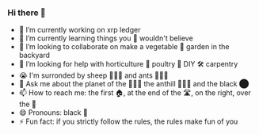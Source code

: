 ### Hi there 👋


- 🔭 I’m currently working on xrp ledger
- 🌱 I’m currently learning things you 🐑 wouldn't believe
- 👯 I’m looking to collaborate on make a vegetable 🥬 garden in the backyard
- 🤔 I’m looking for help with horticulture 🥬 poultry 🐔 DIY 🛠 carpentry 
- 😭 I'm surronded by sheep 🐑🐑🐑 and ants 🐜🐜🐜
- 💬 Ask me about the planet of the 🐑🐑🐑 the anthill 🐜🐜🐜  and the black ⬤
- 📫 How to reach me: the first 🏠, at the end of the 🛣️, on the right, over the 🌈
- 😄 Pronouns: black 🐑
- ⚡ Fun fact: if you strictly follow the rules, the rules make fun of you

